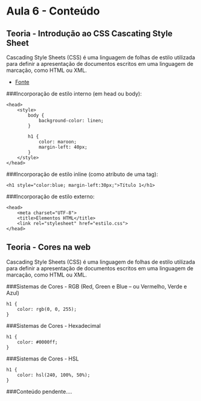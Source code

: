 # Aula 6 - Conteúdo

## Teoria - Introdução ao CSS Cascating Style Sheet
Cascading Style Sheets (CSS) é uma linguagem de folhas de estilo utilizada para definir a apresentação de documentos escritos em uma linguagem de marcação, como HTML ou XML.

* [Fonte](https://pt.wikipedia.org/wiki/Cascading_Style_Sheets "")

###Incorporação de estilo interno (em head ou body):
```
<head>
	<style>
		body {
		    background-color: linen;
		}

		h1 {
		    color: maroon;
		    margin-left: 40px;
		} 
	</style>
</head>
```
###Incorporação de estilo inline (como atributo de uma tag):
```
<h1 style="color:blue; margin-left:30px;">Título 1</h1>
```

###Incorporação de estilo externo:
```
<head>
	<meta charset="UTF-8">
	<title>Elementos HTML</title>
	<link rel="stylesheet" href="estilo.css">
</head>
```

## Teoria - Cores na web
Cascading Style Sheets (CSS) é uma linguagem de folhas de estilo utilizada para definir a apresentação de documentos escritos em uma linguagem de marcação, como HTML ou XML.

###Sistemas de Cores - RGB (Red, Green e Blue – ou Vermelho, Verde e Azul)

```
h1 {
	color: rgb(0, 0, 255);
}
```

###Sistemas de Cores - Hexadecimal

```
h1 {
	color: #0000ff;
}
```

###Sistemas de Cores - HSL

```
h1 {
	color: hsl(240, 100%, 50%);
}
```

###Conteúdo pendente....
